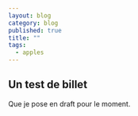 ```yaml
---
layout: blog
category: blog
published: true
title: ""
tags: 
  - apples
---
```


## Un test de billet

Que je pose en draft pour le moment.
